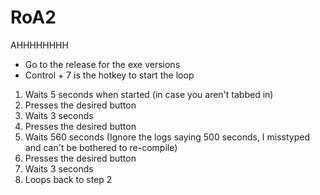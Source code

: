 # RoA2
AHHHHHHHH

* Go to the release for the exe versions
* Control + 7 is the hotkey to start the loop 

1. Waits 5 seconds when started (in case you aren't tabbed in)
2. Presses the desired button
3. Waits 3 seconds
4. Presses the desired button
5. Waits 560 seconds (Ignore the logs saying 500 seconds, I misstyped and can't be bothered to re-compile)
6. Presses the desired button
7. Waits 3 seconds
8. Loops back to step 2 
